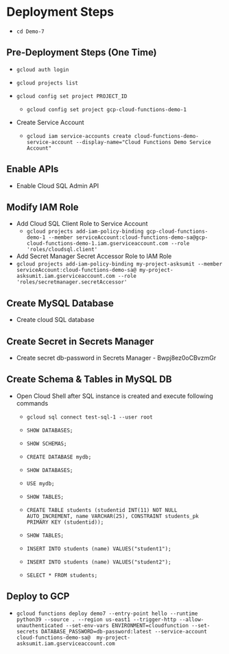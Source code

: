 # Deployment Steps

- `cd Demo-7`

## Pre-Deployment Steps (One Time)

- `gcloud auth login`

- `gcloud projects list`

- `gcloud config set project PROJECT_ID`

  - `gcloud config set project gcp-cloud-functions-demo-1`

- Create Service Account
  - `gcloud iam service-accounts create cloud-functions-demo-service-account --display-name="Cloud Functions Demo Service Account"`

## Enable APIs

- Enable Cloud SQL Admin API

## Modify IAM Role

- Add Cloud SQL Client Role to Service Account
  - `gcloud projects add-iam-policy-binding gcp-cloud-functions-demo-1 --member serviceAccount:cloud-functions-demo-sa@gcp-cloud-functions-demo-1.iam.gserviceaccount.com --role 'roles/cloudsql.client'`
- Add Secret Manager Secret Accessor Role to IAM Role
 - `gcloud projects add-iam-policy-binding my-project-asksumit --member serviceAccount:cloud-functions-demo-sa@	my-project-asksumit.iam.gserviceaccount.com --role 'roles/secretmanager.secretAccessor'`

## Create MySQL Database

- Create cloud SQL database

## Create Secret in Secrets Manager

- Create secret db-password in Secrets Manager - Bwpj8ez0oCBvzmGr

## Create Schema & Tables in MySQL DB

- Open Cloud Shell after SQL instance is created and execute following commands

  - `gcloud sql connect test-sql-1 --user root`

  - `SHOW DATABASES;`

  - `SHOW SCHEMAS;`

  - `CREATE DATABASE mydb;`

  - `SHOW DATABASES;`

  - `USE mydb;`

  - `SHOW TABLES;`

  - `CREATE TABLE students (studentid INT(11) NOT NULL AUTO_INCREMENT, name VARCHAR(25), CONSTRAINT students_pk PRIMARY KEY (studentid));`

  - `SHOW TABLES;`

  - `INSERT INTO students (name) VALUES("student1");`
  - `INSERT INTO students (name) VALUES("student2");`

  - `SELECT * FROM students;`

## Deploy to GCP

- `gcloud functions deploy demo7 --entry-point hello --runtime python39 --source . --region us-east1 --trigger-http --allow-unauthenticated --set-env-vars ENVIRONMENT=cloudfunction --set-secrets DATABASE_PASSWORD=db-password:latest --service-account cloud-functions-demo-sa@	my-project-asksumit.iam.gserviceaccount.com`
